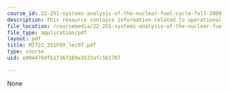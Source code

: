 ```yaml
---
course_id: 22-251-systems-analysis-of-the-nuclear-fuel-cycle-fall-2009
description: This resource contains information related to operational economics.
file_location: /coursemedia/22-251-systems-analysis-of-the-nuclear-fuel-cycle-fall-2009/e004470dfb17367289e3533afc161707_MIT22_251F09_lec07.pdf
file_type: application/pdf
layout: pdf
title: MIT22_251F09_lec07.pdf
type: course
uid: e004470dfb17367289e3533afc161707

---
```

None